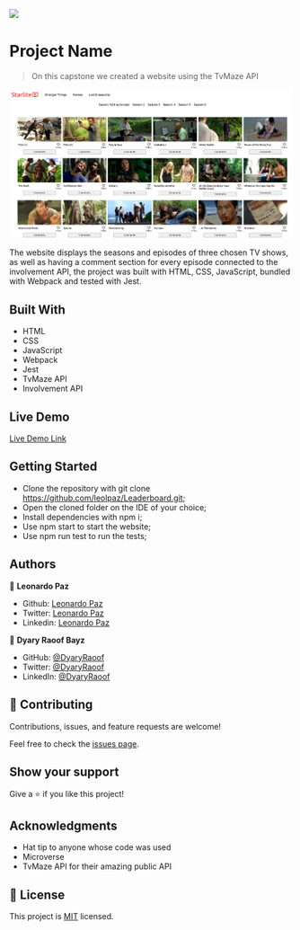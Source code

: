 ![](https://img.shields.io/badge/Microverse-blueviolet)

# Project Name

> On this capstone we created a website using the TvMaze API

![screenshot](./app_screenshot.png)

The website displays the seasons and episodes of three chosen TV shows, as well as having a comment section for every episode connected to the involvement API, the project was built with HTML, CSS, JavaScript, bundled with Webpack and tested with Jest.

## Built With

- HTML
- CSS
- JavaScript
- Webpack
- Jest
- TvMaze API
- Involvement API

## Live Demo

[Live Demo Link](https://dyaryraoof.github.io/javascript-capstone/dist)

## Getting Started


- Clone the repository with git clone https://github.com/leolpaz/Leaderboard.git;
- Open the cloned folder on the IDE of your choice;
- Install dependencies with npm i;
- Use npm start to start the website;
- Use npm run test to run the tests;

## Authors

👤 **Leonardo Paz**

- Github: [Leonardo Paz](https://github.com/leolpaz)
- Twitter: [Leonardo Paz](https://twitter.com/leonardolpaz95)
- Linkedin: [Leonardo Paz](https://www.linkedin.com/in/leonardo-paz-a925611b5/)

👤 **Dyary Raoof Bayz**

- GitHub: [@DyaryRaoof](https://github.com/DyaryRaoof)
- Twitter: [@DyaryRaoof](https://twitter.com/DyaryRaoof)
- LinkedIn: [@DyaryRaoof](https://linkedin.com/in/DyaryRaoof)

## 🤝 Contributing

Contributions, issues, and feature requests are welcome!

Feel free to check the [issues page](../../issues/).

## Show your support

Give a ⭐️ if you like this project!

## Acknowledgments

- Hat tip to anyone whose code was used
- Microverse
- TvMaze API for their amazing public API

## 📝 License

This project is [MIT](./MIT.md) licensed.
